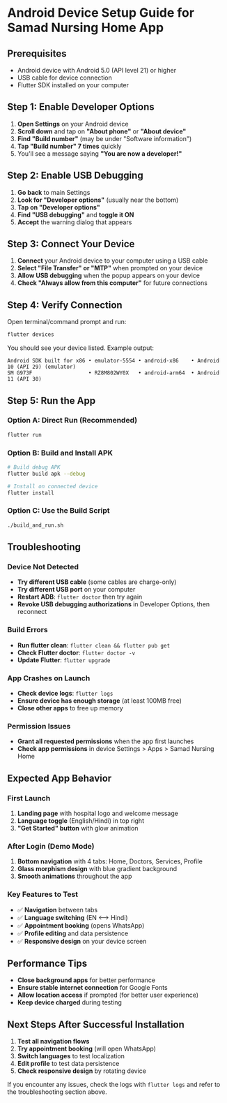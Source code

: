 # Android Device Setup Guide for Samad Nursing Home App

## Prerequisites
- Android device with Android 5.0 (API level 21) or higher
- USB cable for device connection
- Flutter SDK installed on your computer

## Step 1: Enable Developer Options

1. **Open Settings** on your Android device
2. **Scroll down** and tap on **"About phone"** or **"About device"**
3. **Find "Build number"** (may be under "Software information")
4. **Tap "Build number" 7 times** quickly
5. You'll see a message saying **"You are now a developer!"**

## Step 2: Enable USB Debugging

1. **Go back** to main Settings
2. **Look for "Developer options"** (usually near the bottom)
3. **Tap on "Developer options"**
4. **Find "USB debugging"** and **toggle it ON**
5. **Accept** the warning dialog that appears

## Step 3: Connect Your Device

1. **Connect** your Android device to your computer using a USB cable
2. **Select "File Transfer" or "MTP"** when prompted on your device
3. **Allow USB debugging** when the popup appears on your device
4. **Check "Always allow from this computer"** for future connections

## Step 4: Verify Connection

Open terminal/command prompt and run:
```bash
flutter devices
```

You should see your device listed. Example output:
```
Android SDK built for x86 • emulator-5554 • android-x86    • Android 10 (API 29) (emulator)
SM G973F                  • RZ8M802WY0X   • android-arm64  • Android 11 (API 30)
```

## Step 5: Run the App

### Option A: Direct Run (Recommended)
```bash
flutter run
```

### Option B: Build and Install APK
```bash
# Build debug APK
flutter build apk --debug

# Install on connected device
flutter install
```

### Option C: Use the Build Script
```bash
./build_and_run.sh
```

## Troubleshooting

### Device Not Detected
- **Try different USB cable** (some cables are charge-only)
- **Try different USB port** on your computer
- **Restart ADB**: `flutter doctor` then try again
- **Revoke USB debugging authorizations** in Developer Options, then reconnect

### Build Errors
- **Run flutter clean**: `flutter clean && flutter pub get`
- **Check Flutter doctor**: `flutter doctor -v`
- **Update Flutter**: `flutter upgrade`

### App Crashes on Launch
- **Check device logs**: `flutter logs`
- **Ensure device has enough storage** (at least 100MB free)
- **Close other apps** to free up memory

### Permission Issues
- **Grant all requested permissions** when the app first launches
- **Check app permissions** in device Settings > Apps > Samad Nursing Home

## Expected App Behavior

### First Launch
1. **Landing page** with hospital logo and welcome message
2. **Language toggle** (English/Hindi) in top right
3. **"Get Started" button** with glow animation

### After Login (Demo Mode)
1. **Bottom navigation** with 4 tabs: Home, Doctors, Services, Profile
2. **Glass morphism design** with blue gradient background
3. **Smooth animations** throughout the app

### Key Features to Test
- ✅ **Navigation** between tabs
- ✅ **Language switching** (EN ⟷ Hindi)
- ✅ **Appointment booking** (opens WhatsApp)
- ✅ **Profile editing** and data persistence
- ✅ **Responsive design** on your device screen

## Performance Tips

- **Close background apps** for better performance
- **Ensure stable internet connection** for Google Fonts
- **Allow location access** if prompted (for better user experience)
- **Keep device charged** during testing

## Next Steps After Successful Installation

1. **Test all navigation flows**
2. **Try appointment booking** (will open WhatsApp)
3. **Switch languages** to test localization
4. **Edit profile** to test data persistence
5. **Check responsive design** by rotating device

If you encounter any issues, check the logs with `flutter logs` and refer to the troubleshooting section above.